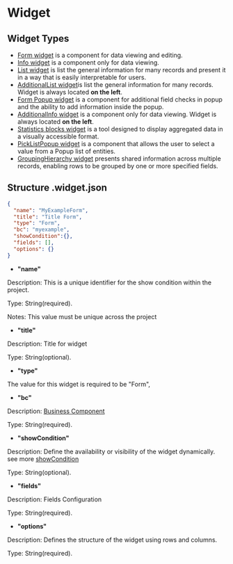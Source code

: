 # Widget
<!-- 
## Widget Type Family
* Info: [Base widget - Info widget](/widget/type/info/info) 
* Form: [Base widget - Form widget](/widget/type/form/form)
* List: [Base widget - List widget](/widget/type/list/list) 
* GroupingHierarchy: [Base widget - GroupingHierarchy widget](docs/widget/type/groupinghierarchy/groupinghierarchy)
* StatsBlock: [Base widget - Statistics blocks widget](widget/type/statblocks/statblocks)
* AssocListPopup
* PickListPopup: [Base widget - PickListPopup widget](widget/type/pickListPopup/pickListPopup)
* FormPopup: [Base widget - Form Popup widget](widget/type/formpopup/formpopup)
* HeaderWidget
* LevelMenu
* Steps
-->

## Widget Types 
 
* [Form widget](/widget/type/form/form) is a component for data viewing and editing. 
* [Info widget](/widget/type/info/info) is a component only for data viewing.
* [List widget](/widget/type/list/list) is list the general information for many records and present it in a way that is easily interpretable for users.
* [AdditionalList widget](/widget/type/list/list)is list the general information for many records. Widget is always located **on the left**.
* [Form Popup widget](widget/type/formpopup/formpopup) is a component for additional field checks in popup and the ability to add information inside the popup.
* [AdditionalInfo widget](widget/type/additionalinfo/additionalinfo) is a component only for data viewing. Widget is always located **on the left**.
* [Statistics blocks widget](widget/type/statblocks/statblocks) is a  tool designed to display aggregated data in a visually accessible format.
* [PickListPopup widget](widget/type/pickListPopup/pickListPopup) is a component that allows the user to select a value from a Popup list of entities.
* [GroupingHierarchy widget](docs/widget/type/groupinghierarchy/groupinghierarchy)  presents shared information across multiple records, enabling rows to be grouped by one or more specified fields.


## Structure .widget.json

```json
{
  "name": "MyExampleForm",
  "title": "Title Form",
  "type": "Form",
  "bc": "myexample",
  "showCondition":{},
  "fields": [],
  "options": {}
}
```

* **"name"**

Description: This is a unique identifier for the show condition within the project.

Type: String(required).

Notes: This value must be unique across the project

* **"title"**

Description: Title for widget

Type: String(optional).

* **"type"**

The value for this widget is required to be "Form",

* **"bc"**

Description: [Business Component](/environment/businesscomponent/businesscomponent/)

Type: String(required).

*  **"showCondition"**

Description: Define the availability or visibility of the widget  dynamically. see more [showCondition](/widget/type/property/showcondition/showcondition)

Type: String(optional).

* **"fields"**

Description: Fields Configuration

Type: String(required).

* **"options"**

Description:  Defines the structure of the widget using rows and columns.

Type: String(required).
 